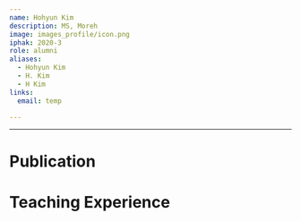 ```yaml
---
name: Hohyun Kim
description: MS, Moreh
image: images_profile/icon.png
iphak: 2020-3
role: alumni
aliases:
  - Hohyun Kim
  - H. Kim
  - H Kim
links:
  email: temp

---
```




---

# Publication




# Teaching Experience
